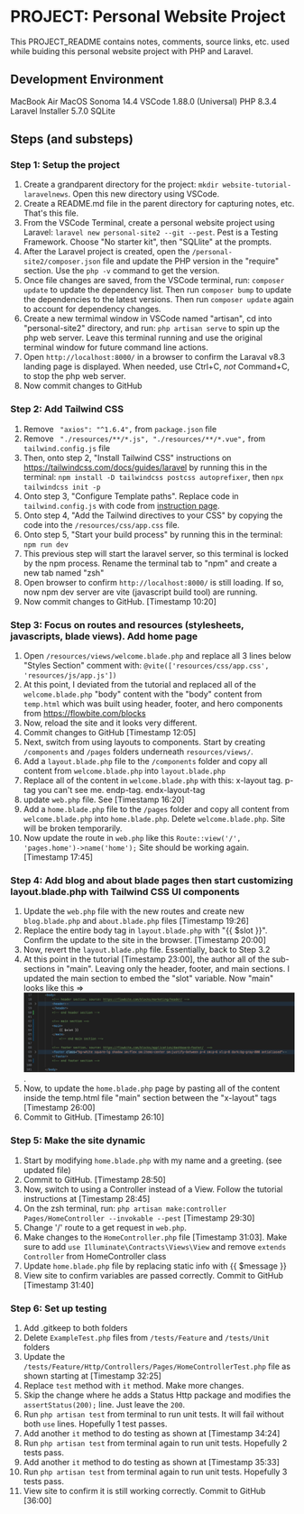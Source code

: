 # PROJECT: Personal Website Project 
This PROJECT_README contains notes, comments, source links, etc. used while buiding this personal website project with PHP and Laravel. 

## Development Environment
MacBook Air
MacOS Sonoma 14.4
VSCode 1.88.0 (Universal)
PHP 8.3.4
Laravel Installer 5.7.0
SQLite


## Steps (and substeps)
### Step 1: Setup the project
1. Create a grandparent directory for the project: `mkdir website-tutorial-laravelnews`. Open this new directory using VSCode.
2. Create a README.md file in the parent directory for capturing notes, etc. That's this file.    
3. From the VSCode Terminal, create a personal website project using Laravel: `laravel new personal-site2 --git --pest`. Pest is a Testing Framework. Choose "No starter kit", then "SQLlite" at the prompts.
4. After the Laravel project is created, open the `/personal-site2/composer.json` file and update the PHP version in the "require" section. Use the `php -v` command to get the version. 
5. Once file changes are saved, from the VSCode terminal, run: `composer update` to update the dependency list. Then run `composer bump` to update the dependencies to the latest versions. Then run `composer update` again to account for dependency changes.
5. Create a new termimal window in VSCode named "artisan", cd into "personal-site2" directory, and run: `php artisan serve` to spin up the php web server. Leave this terminal running and use the original terminal window for future command line actions. 
6. Open `http://localhost:8000/` in a browser to confirm the Laraval v8.3 landing page is displayed. When needed, use Ctrl+C, _not_ Command+C, to stop the php web server.
7. Now commit changes to GitHub 

### Step 2: Add Tailwind CSS
1. Remove ` "axios": "^1.6.4",` from `package.json` file
2. Remove ` "./resources/**/*.js", "./resources/**/*.vue",` from `tailwind.config.js` file
3. Then, onto step 2, "Install Tailwind CSS" instructions on https://tailwindcss.com/docs/guides/laravel by running this in the terminal: `npm install -D tailwindcss postcss autoprefixer`, then `npx tailwindcss init -p`
4. Onto step 3, "Configure Template paths". Replace code in `tailwind.config.js` with code from [instruction page](https://tailwindcss.com/docs/guides/laravel). 
5. Onto step 4, "Add the Tailwind directives to your CSS" by copying the code into the `/resources/css/app.css` file.
6. Onto step 5, "Start your build process" by running this in the terminal: `npm run dev`
7. This previous step will start the laravel server, so this terminal is locked by the npm process. Rename the terminal tab to "npm" and create a new tab named "zsh"
8. Open browser to confirm `http://localhost:8000/` is still loading. If so, now npm dev server are vite (javascript build tool) are running. 
9. Now commit changes to GitHub. [Timestamp 10:20]

### Step 3: Focus on routes and resources (stylesheets, javascripts, blade views). Add home page
1. Open `/resources/views/welcome.blade.php` and replace all 3 lines below "Styles Section" comment with: `@vite(['resources/css/app.css', 'resources/js/app.js'])`
2. At this point, I deviated from the tutorial and replaced all of the `welcome.blade.php` "body" content with the "body" content from `temp.html` which was built using header, footer, and hero components from https://flowbite.com/blocks 
3. Now, reload the site and it looks very different.
4. Commit changes to GitHub [Timestamp 12:05]
5. Next, switch from using layouts to components. Start by creating `/components` and `/pages` folders underneath `resources/views/`. 
6. Add a `layout.blade.php` file to the `/components` folder and copy all content from `welcome.blade.php` into `layout.blade.php`
7. Replace all of the content in `welcome.blade.php` with this: x-layout tag. p-tag you can't see me. endp-tag. endx-layout-tag
8. update `web.php` file. See [Timestamp 16:20]
9. Add a `home.blade.php` file to the `/pages` folder and copy all content from `welcome.blade.php` into `home.blade.php`. Delete `welcome.blade.php`. Site will be broken temporarily.
10. Now update the route in `web.php` like this `Route::view('/', 'pages.home')->name('home');` Site should be working again. [Timestamp 17:45]

### Step 4: Add blog and about blade pages then start customizing layout.blade.php with Tailwind CSS UI components  
1. Update the `web.php` file with the new routes and create  new `blog.blade.php` and `about.blade.php` files [Timestamp 19:26]
2. Replace the entire body tag in `layout.blade.php` with "{{ $slot }}". Confirm the update to the site in the browser.  [Timestamp 20:00] 
3. Now, revert the `layout.blade.php` file. Essentially, back to Step 3.2  
4. At this point in the tutorial [Timestamp 23:00], the author all of the sub-sections in "main". Leaving only the header, footer, and main sections. I updated the main section to embed the "slot" variable. Now "main" looks like this => ![code screenshot](Screenshot_1.png). 
5. Now, to update the `home.blade.php` page by pasting all of the content inside the temp.html file "main" section between the "x-layout" tags [Timestamp 26:00]
6. Commit to GitHub. [Timestamp 26:10]

### Step 5: Make the site dynamic 
1. Start by modifying `home.blade.php` with my name and a greeting. (see updated file)
2. Commit to GitHub. [Timestamp 28:50]
3. Now, switch to using a Controller instead of a View. Follow the tutorial instructions at [Timestamp 28:45] 
4. On the zsh terminal, run: `php artisan make:controller Pages/HomeController --invokable --pest` [Timestamp 29:30]
5. Change '/' route to a get request in `web.php`. 
6. Make changes to the `HomeController.php` file [Timestamp 31:03]. Make sure to add `use Illuminate\Contracts\Views\View` and remove `extends Controller` from HomeController class
7. Update `home.blade.php` file by replacing static info with {{ $message }} 
8. View site to confirm variables are passed correctly. Commit to GitHub [Timestamp 31:40]

### Step 6: Set up testing
1. Add .gitkeep to both folders
2. Delete `ExampleTest.php` files from `/tests/Feature` and `/tests/Unit` folders
3. Update the `/tests/Feature/Http/Controllers/Pages/HomeControllerTest.php` file as shown starting at [Timestamp 32:25]
4. Replace `test` method with `it` method. Make more changes.
5. Skip the change where he adds a Status Http package and modifies the `assertStatus(200);` line. Just leave the `200`.
6. Run `php artisan test` from terminal to run unit tests. It will fail without both `use` lines. Hopefully 1 test passes.
7. Add another `it` method to do testing as shown at [Timestamp 34:24]
8. Run `php artisan test` from terminal again to run unit tests. Hopefully 2 tests pass. 
9. Add another `it` method to do testing as shown at [Timestamp 35:33]
10. Run `php artisan test` from terminal again to run unit tests. Hopefully 3 tests pass. 
11. View site to confirm it is still working correctly. Commit to GitHub [36:00]








